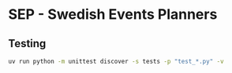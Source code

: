 # SEP - Swedish Events Planners

## Testing

```bash
uv run python -m unittest discover -s tests -p "test_*.py" -v
```